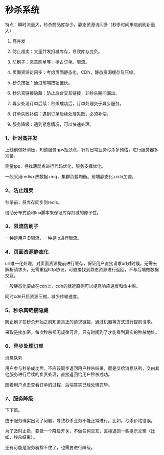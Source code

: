 # 秒杀系统

特点：瞬时流量大，秒杀商品库存少，静态资源访问多（秒杀时间来临前刷新量大）

1. 高并发

2. 防止超卖：大量并发扣减库存，导致库存变负。

3. 防刷子：恶意刷单等，抢占订单。限流。

4. 页面资源访问多：考虑页面静态化，CDN，静态资源缓存及压缩。

5. 秒杀按钮：通过前端按钮置灰。

6. 秒杀真链接隐藏：防止后台交互链接，非秒杀期间漏出。

7. 异步处理订单后续：秒杀成功后，订单处理交于异步服务。

8. 订单失败补偿：遇到订单后续处理失败，必须补偿。

9. 服务降级：遇到紧急情况，可以快速处理。



### 1、针对高并发

上线前做好测压，知道服务qps瓶颈点，针对日常业务秒杀多预估，进行服务器多准备。

测量tps，寻找薄弱点进行代码优化，服务支撑优化。

一般采用redis+热数据+mq，集群负载均衡。前端静态化+cdn加速。

### 2、防止超卖

秒杀前，将库存同步到redis。

借助分布式锁和lua脚本来保证库存扣减的原子性。

### 3、限流防刷子

一种是用户ID限流，一种是ip进行限流。

### 4、页面资源静态化

url唯一化处理，对页面资源提前进行缓存，保证用户直接请求url对时候，无需去解析请求头，无需重组http协议，可直接找到静态资源进行返回，不与后端做数据交互。

一般静态化要放在cdn上，cdn的就近原则可以提高响应速度和命中率。

同时cdn开启资源压缩，减少传输速度。

### 5、秒杀真链接隐藏

防止刷子在秒杀开始之前知道真正的请求链接，通过机器等方式进行提前请求。

采取链接加密，每次秒杀都无规律可言，只有时间到了才能看到真实的秒杀地址。

### 6、异步处理订单

消息队列

用户参与秒杀成功后，不应该同步返回用户秒杀结果，而是交给消息队列，交由其他服务进行后续的负责处理，直接返回给用户秒杀成功。

随着用户点击查看订单的过程，后端其实已经处理完毕。

### 7、服务降级

下下策。

由于服务确实出现了问题，导致秒杀业务不能正常进行。比如，秒杀价格错误。

为了及时止损，要做一个降级开关，不做任何交互，直接返回一些提示文案（比如，秒杀结束）。

还有可能是服务器撑不住了，也需要进行降级。